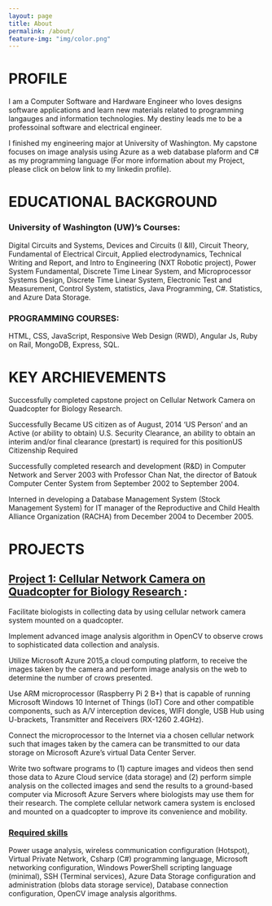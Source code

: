 ```yaml
---
layout: page
title: About
permalink: /about/
feature-img: "img/color.png"
---
```


# PROFILE


I am a Computer Software and Hardware Engineer who loves designs software applications and learn new materials related to programming langauges and information technologies. My destiny leads me to be a professoinal software and electrical engineer.

 I finished my engineering major at University of Washington. My capstone focuses on image analysis using Azure as a web database plaform and C# as my programming language (For more information about my Project, please click on below link to my linkedin profile). 

 
# EDUCATIONAL BACKGROUND

### University of Washington (UW)’s Courses:
Digital Circuits and Systems, Devices and Circuits (I &II), Circuit Theory, Fundamental of Electrical Circuit, Applied electrodynamics, Technical Writing and Report, and Intro to Engineering (NXT Robotic project), Power System Fundamental, Discrete Time Linear System, and Microprocessor Systems Design, Discrete Time Linear System, Electronic Test and Measurement, Control System, statistics, Java Programming, C#. Statistics, and Azure Data Storage.


### PROGRAMMING COURSES:
HTML, CSS, JavaScript, Responsive Web Design (RWD), Angular Js, Ruby on Rail, MongoDB, Express, SQL.


# KEY ARCHIEVEMENTS
Successfully completed capstone project on Cellular Network Camera on Quadcopter for Biology Research.

Successfully Became US citizen as of August, 2014 ‘US Person’ and an Active (or ability to obtain) U.S. Security Clearance, an ability to obtain an interim and/or final clearance (prestart) is required for this positionUS Citizenship Required

Successfully completed research and development (R&D) in Computer Network
and Server 2003 with Professor Chan Nat, the director of Batouk Computer Center System from September 2002 to September 2004.

Interned in developing a Database Management System (Stock Management System) for IT manager of the Reproductive and Child Health Alliance Organization (RACHA) from December 2004 to December 2005. 

# PROJECTS

## [Project 1: Cellular Network Camera on Quadcopter for Biology Research ](https://docs.google.com/presentation/d/1iartC-oyx5ahPNwFAe69rH_CUxEy6pl5FLfyS1xotWs/edit?usp=sharing"):

Facilitate biologists in collecting data by using cellular network camera system mounted on a quadcopter. 

Implement advanced image analysis algorithm in OpenCV to observe crows to sophisticated data collection and analysis.  

Utilize  Microsoft  Azure  2015,a  cloud  computing  platform,  to  receive  the  images  taken  by  the  camera  and  perform  image analysis on the web to determine the number of crows presented.  

Use  ARM  microprocessor  (Raspberry  Pi  2  B+)  that  is  capable  of  running  Microsoft  Windows  10  Internet  of  Things  (IoT) Core  and  other  compatible  components,  such  as  A/V  interception  devices,  WIFI  dongle,  USB  Hub  using  U-brackets, Transmitter and Receivers (RX-1260 2.4GHz).  

Connect  the  microprocessor  to  the  Internet  via  a  chosen  cellular  network  such  that  images  taken  by  the  camera  can  be transmitted to our data storage on Microsoft Azure’s virtual Data Center Server.  

Write two software programs to (1) capture images and videos then send those data to Azure Cloud service (data storage) and (2)  perform  simple  analysis  on  the  collected  images  and  send  the  results  to  a  ground-based  computer  via  Microsoft  Azure Servers  where  biologists  may  use  them  for  their  research.  The  complete  cellular  network  camera  system  is  enclosed  and mounted on a quadcopter to improve its convenience and mobility.

### [Required  skills]()

 Power  usage  analysis,  wireless  communication  configuration  (Hotspot),  Virtual  Private  Network,  Csharp (C#)   programming   language,  Microsoft  networking   configuration,   Windows   PowerShell scripting  language (minimal),  SSH  (Terminal  services),  Azure  Data  Storage  configuration  and  administration  (blobs  data  storage service), Database connection configuration, OpenCV image analysis algorithms. 
 

